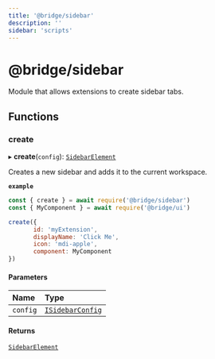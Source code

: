 ```yaml
---
title: '@bridge/sidebar'
description: ''
sidebar: 'scripts'
---
```


# @bridge/sidebar

Module that allows extensions to create sidebar tabs.

## Functions

### create

▸ **create**(`config`): [`SidebarElement`](../interfaces/sidebarelement.md)

Creates a new sidebar and adds it to the current workspace.

**`example`**
```js
const { create } = await require('@bridge/sidebar')
const { MyComponent } = await require('@bridge/ui')

create({
	   id: 'myExtension',
	   displayName: 'Click Me',
	   icon: 'mdi-apple',
	   component: MyComponent
})
```

#### Parameters

| Name | Type |
| :------ | :------ |
| `config` | [`ISidebarConfig`](../interfaces/isidebarconfig.md) |

#### Returns

[`SidebarElement`](../interfaces/sidebarelement.md)
